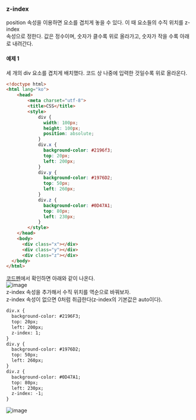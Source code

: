 ### z-index
position 속성을 이용하면 요소를 겹치게 놓을 수 있다. 이 때 요소들의 수직 위치를 z-index  
속성으로 정한다. 값은 정수이며, 숫자가 클수록 위로 올라가고, 숫자가 작을 수록 아래로 내려간다.  

#### 예제 1
세 개의 div 요소를 겹치게 배치했다. 코드 상 나중에 입력한 것일수록 위로 올라온다.  
```html
<!doctype html>
<html lang="ko">
    <head>
        <meta charset="utf-8">
        <title>CSS</title>
        <style>
            div {
              width: 100px;
              height: 100px;
              position: absolute;
            }
            div.x {
              background-color: #2196f3;
              top: 20px;
              left: 200px;
            }
            div.y {
              background-color: #1976D2;
              top: 50px;
              left: 260px;
            }
            div.z {
              background-color: #0D47A1;
              top: 80px;
              left: 230px;
            }
        </style>
    </head>
    <body>
      <div class="x"></div>
      <div class="y"></div>
      <div class="z"></div>
  </body>
</html>
```
[코드펜](https://codepen.io/pen/)에서 확인하면 아래와 같이 나온다.  
![image](https://user-images.githubusercontent.com/33191974/147535221-b92f52ae-95b7-4d20-8aed-5f55fa9056eb.png)  
z-index 속성을 추가해서 수직 위치를 역순으로 바꿔보자.  
z-index 속성이 없으면 0처럼 취급한다(z-index의 기본값은 auto이다). 
```html
div.x {
  background-color: #2196F3;
  top: 20px;
  left: 200px;
  z-index: 1;
}
div.y {
  background-color: #1976D2;
  top: 50px;
  left: 260px;
}
div.z {
  background-color: #0D47A1;
  top: 80px;
  left: 230px;
  z-index: -1;
}
```
![image](https://user-images.githubusercontent.com/33191974/147535820-fe0795e7-8898-4a52-8664-4e8e4cd6a560.png)    
